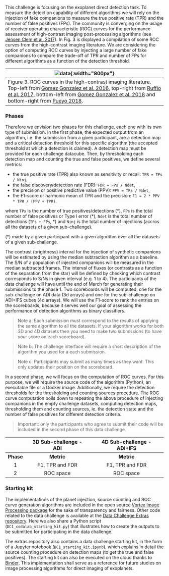 This challenge is focusing on the exoplanet direct detection task. To measure the detection capability of different algorithms we will rely on the injection of fake companions to measure the true positive rate (TPR) and the number of false positives (FPs). The community is converging on the usage of receiver operating characteristic (ROC) curves for the performance assessment of high-contrast imaging post-processing algorithms (see [Jensen Clem et al. 2017](https://arxiv.org/abs/1711.01215)). In Fig. 3 is displayed a compilation of some ROC curves from the high-contrast imaging literature. We are considering the option of computing ROC curves by injecting a large number of fake companions to compare the trade-off of TPR and number of FPs for different algorithms as a function of the detection threshold.

| ![data](https://raw.githubusercontent.com/carlgogo/exoimaging_challenge/master/assets/images/challenge_fig3.001.png){:width="800px"} |
|---|
| Figure 3. ROC curves in the high-contrast imaging literature. Top-left from [Gomez Gonzalez et al. 2016](https://arxiv.org/abs/1602.08381), top-right from [Ruffio et al. 2017](https://arxiv.org/abs/1705.05477), bottom-left from [Gomez Gonzalez et al. 2018](https://arxiv.org/abs/1712.02841) and bottom-right from [Pueyo 2018](https://link.springer.com/referenceworkentry/10.1007/978-3-319-30648-3_10-1). |

### Phases

Therefore we envision two phases for this challenge, each one with its own type of submission. In the first phase, the expected output from an algorithm, i.e. the submission from a given participant, are a detection map and a critical detection threshold for this specific algorithm (the accepted threshold at which a detection is claimed). A detection map must be provided for each challenge datacube. Then, by thresholding each detection map and counting the true and false positives, we define several metrics:

* the true positive rate (TPR) also known as sensitivity or recall: ``TPR = TPs / Ninj``,
* the false discovery/detection rate (FDR): ``FDR = FPs / Ndet``,
* the precision or positive predictive value (PPV): ``PPV = TPs / Ndet``,
* the F1-score or harmonic mean of TPR and the precision: ``F1 = 2 * PPV * TPR / (PPV + TPR)``.

where ``TPs`` is the number of true positives/detections (\*), ``FPs`` is the total number of false positives or Type I error (\*), ``Ndet`` is the total number of detections (``TPs + FPs``, \*) and ``Ninj`` is the total number of injections (accros all the datasets of a given sub-challenge).

(\*) made by a given participant with a given algorithm over all the datasets of a given sub-challenge.

The contrast (brightness) interval for the injection of synthetic companions will be estimated by using the median subtraction algorithm as a baseline. The S/N of a population of injected companions will be measured in the median subtracted frames. The interval of fluxes (or contrasts as a function of the separation from the star) will be defined by checking which contrast corresponds to S/Ns in given interval (e.g. 1 to 4). The participants of the data challenge will have until the end of March for generating their submissions to the phase 1. Two scoreboards will be computed, one for the sub-challenge on ADI data (3d arrays) and one for the sub-challenge on ADI+IFS cubes (4d arrays). We will use the F1-score to rank the entries on the scoreboards, because it serves well our goal of assessing the performance of detection algorithms as binary classifiers.

> Note a: Each submission must correspond to the results of applying the same algorithm to all the datasets. If your algorithm works for both 3D and 4D datasets then you need to make two submissions (to have your score on each scoreboard).

> Note b: The challenge interface will require a short description of the algorithm you used for a each submission.

> Note c: Participants may submit as many times as they want. This only updates their position on the scoreboard.

In a second phase, we will focus on the computation of ROC curves. For this purpose, we will require the source code of the algorithm (Python), an executable file or a Docker image. Additionally, we require the detection thresholds for the thresholding and counting sources procedure. The ROC curve computation boils down to repeating the above procedure of injecting companions in the empty challenge datasets, computing detection maps, thresholding them and counting sources, ie. the detection state and the number of false positives for different detection criteria. 

> Important: only the participants who agree to submit their code will be included in the second phase of this data challenge.

|           |3D Sub-challenge - ADI |4D Sub-challenge - ADI+IFS
|:--:       |:--:                   |:--:
|**Phase**  |**Metric**             |**Metric**                    
| 1         |F1, TPR and FDR        |F1, TPR and FDR
| 2         |ROC space              |ROC space      

### Starting kit

The implementations of the planet injection, source counting and ROC curve generation algorithms are included in the open source [Vortex Image Processing package](https://github.com/vortex-exoplanet/VIP) for the sake of transparency and fairness. Other code related to the data challenge is available at the [Data Challenge Extras repository](https://github.com/carlgogo/exoimaging_challenge_extras). Here we also share a Python script (``DC1_codalab_starting_kit.py``) that illustrates how to create the outputs to be submitted for participating in the data challenge.
 
The extras repository also contains a data challenge starting kit, in the form of a Jupyter notebook (``DC1_starting_kit.ipynb``), which explains in detail the source counting procedure on detection maps (to get the true and false positives). The starting kit can also be executed on the cloud thanks to [Binder](https://mybinder.org/v2/gh/carlgogo/exoimaging_challenge_extras/master). This implementation shall serve as a reference for future studies on image processing algorithms for direct imaging of exoplanets.



